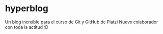 # hyperblog
Un blog increíble para el curso de Git y GitHub de Platzi
Nuevo colaborador con toda la actitud :D
